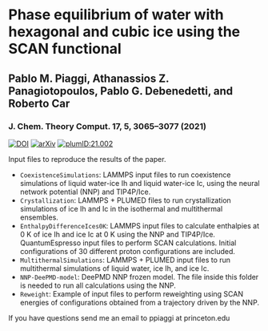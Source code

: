 # Phase equilibrium of water with hexagonal and cubic ice using the SCAN functional
## Pablo M. Piaggi, Athanassios Z. Panagiotopoulos, Pablo G. Debenedetti, and Roberto Car
### J. Chem. Theory Comput. 17, 5, 3065–3077 (2021)

[![DOI](http://img.shields.io/badge/DOI-10.1021%2Facs.jctc.1c00041-blue)](https://doi.org/10.1021/acs.jctc.1c00041)
[![arXiv](http://img.shields.io/badge/arXiv-2101.04806-B31B1B.svg)](https://arxiv.org/abs/2101.04806)
[![plumID:21.002](https://www.plumed-nest.org/eggs/21/002/badge.svg)](https://www.plumed-nest.org/eggs/21/002/)

Input files to reproduce the results of the paper.

* ```CoexistenceSimulations```: LAMMPS input files to run coexistence simulations of liquid water-ice Ih and liquid water-ice Ic, using the neural network potential (NNP) and TIP4P/Ice.
* ```Crystallization```: LAMMPS + PLUMED files to run crystallization simulations of ice Ih and Ic in the isothermal and multithermal ensembles.
* ```EnthalpyDifferenceIces0K```: LAMMPS input files to calculate enthalpies at 0 K of ice Ih and ice Ic at 0 K using the NNP and TIP4P/Ice. QuantumEspresso input files to perform SCAN calculations. Initial configurations of 30 different proton configurations are included.
* ```MultithermalSimulations```: LAMMPS + PLUMED input files to run multithermal simulations of liquid water, ice Ih, and ice Ic.
* ```NNP-DeePMD-model```: DeePMD NNP frozen model. The file inside this folder is needed to run all calculations using the NNP.
* ```Reweight```: Example of input files to perform reweighting using SCAN energies of configurations obtained from a trajectory driven by the NNP.

If you have questions send me an email to ppiaggi at princeton.edu
